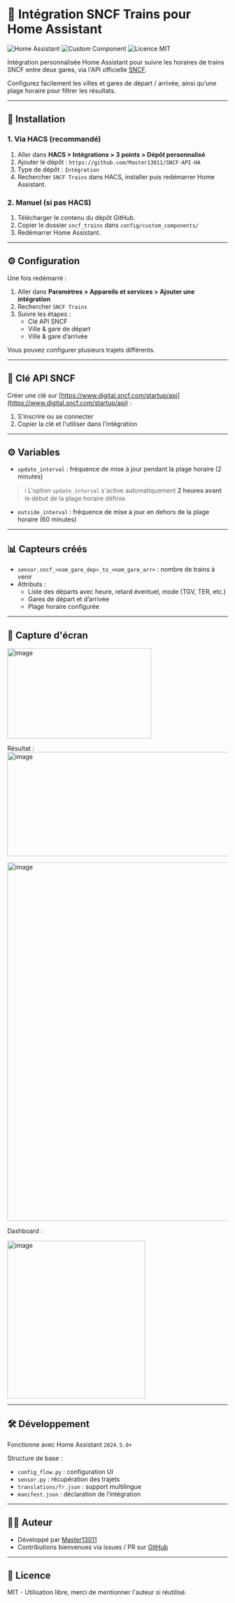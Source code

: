 # 🚄 Intégration SNCF Trains pour Home Assistant

![Home Assistant](https://img.shields.io/badge/Home--Assistant-2024.5+-blue?logo=home-assistant)
![Custom Component](https://img.shields.io/badge/Custom%20Component-oui-orange)
![Licence MIT](https://img.shields.io/badge/Licence-MIT-green)

Intégration personnalisée Home Assistant pour suivre les horaires de trains SNCF entre deux gares, via l'API officielle [SNCF](https://www.digital.sncf.com/startup/api).  

Configurez facilement les villes et gares de départ / arrivée, ainsi qu’une plage horaire pour filtrer les résultats.  

---

## 🔧 Installation

### 1. Via HACS (recommandé)
1. Aller dans **HACS > Intégrations > 3 points > Dépôt personnalisé**
2. Ajouter le dépôt : `https://github.com/Master13011/SNCF-API-HA`
3. Type de dépôt : `Intégration`
4. Rechercher `SNCF Trains` dans HACS, installer puis redémarrer Home Assistant.

### 2. Manuel (si pas HACS)
1. Télécharger le contenu du dépôt GitHub.
2. Copier le dossier `sncf_trains` dans `config/custom_components/`
3. Redémarrer Home Assistant.

---

## ⚙️ Configuration

Une fois redémarré :

1. Aller dans **Paramètres > Appareils et services > Ajouter une intégration**
2. Rechercher `SNCF Trains`
3. Suivre les étapes :
   - Clé API SNCF
   - Ville & gare de départ
   - Ville & gare d’arrivée

Vous pouvez configurer plusieurs trajets différents.

---

## 🔐 Clé API SNCF

Créer une clé sur [https://www.digital.sncf.com/startup/api](https://www.digital.sncf.com/startup/api) :

1. S'inscrire ou se connecter
2. Copier la clé et l'utiliser dans l'intégration

---

## ⚙️ Variables

- `update_interval` : fréquence de mise à jour pendant la plage horaire (2 minutes)

> ℹ️ L'option `update_interval` s'active automatiquement **2 heures avant** le début de la plage horaire définie.

- `outside_interval` : fréquence de mise à jour en dehors de la plage horaire (60 minutes)

---

## 📊 Capteurs créés

- `sensor.sncf_<nom_gare_dep>_to_<nom_gare_arr>` : nombre de trains à venir
- Attributs :
  - Liste des départs avec heure, retard éventuel, mode (TGV, TER, etc.)
  - Gares de départ et d’arrivée
  - Plage horaire configurée

---

## 📸 Capture d'écran

<img width="329" height="206" alt="image" src="https://github.com/user-attachments/assets/5488ee4b-fcd5-4e21-93e9-56dfbe47c08c" />

Résultat :  
<img width="620" height="238" alt="image" src="https://github.com/user-attachments/assets/bdf36aae-a588-4cb5-a356-a06d395e265b" />

<img width="516" height="819" alt="image" src="https://github.com/user-attachments/assets/df2ce855-b365-40a0-b76b-f56b4ffcecf6" />

Dashboard :

<img width="315" height="360" alt="image" src="https://github.com/user-attachments/assets/033fd0ce-ab61-4e54-83de-4bdb85d8aa58" />

---

## 🛠 Développement

Fonctionne avec Home Assistant `2024.5.0+`

Structure de base :
- `config_flow.py` : configuration UI
- `sensor.py` : récupération des trajets
- `translations/fr.json` : support multilingue
- `manifest.json` : déclaration de l’intégration

---

## 🧑‍💻 Auteur

- Développé par [Master13011](https://github.com/Master13011)
- Contributions bienvenues via issues / PR sur [GitHub](https://github.com/Master13011/SNCF-API-HA)

---

## 📄 Licence

MIT - Utilisation libre, merci de mentionner l'auteur si réutilisé.
